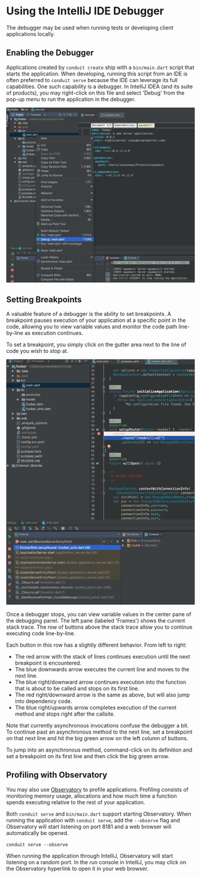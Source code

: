 # Using the IntelliJ IDE Debugger

The debugger may be used when running tests or developing client applications locally.

## Enabling the Debugger

Applications created by `conduit create` ship with a `bin/main.dart` script that starts the application. When developing, running this script from an IDE is often preferred to `conduit serve` because the IDE can leverage its full capabilities. One such capability is a debugger. In IntelliJ IDEA (and its suite of products), you may right-click on this file and select 'Debug' from the pop-up menu to run the application in the debugger.

![Debugger Screenshot](../img/debugger_screenshot.png)

## Setting Breakpoints

A valuable feature of a debugger is the ability to set breakpoints. A breakpoint pauses execution of your application at a specific point in the code, allowing you to view variable values and monitor the code path line-by-line as execution continues.

To set a breakpoint, you simply click on the gutter area next to the line of code you wish to stop at.

![Debugger Screenshot](../img/breakpoint_screenshot.png)

Once a debugger stops, you can view variable values in the center pane of the debugging panel. The left pane (labeled 'Frames') shows the current stack trace. The row of buttons above the stack trace allow you to continue executing code line-by-line.

Each button in this row has a slightly different behavior. From left to right:

- The red arrow with the stack of lines continues execution until the next breakpoint is encountered.
- The blue downwards arrow executes the current line and moves to the next line.
- The blue right/downward arrow continues execution into the function that is about to be called and stops on its first line.
- The red right/downward arrow is the same as above, but will also jump into dependency code.
- The blue right/upwards arrow completes execution of the current method and stops right after the callsite.

Note that currently asynchronous invocations confuse the debugger a bit. To continue past an asynchronous method to the next line, set a breakpoint on that next line and hit the big green arrow on the left column of buttons.

To jump into an asynchronous method, command-click on its definition and set a breakpoint on its first line and then click the big green arrow.

## Profiling with Observatory

You may also use [Observatory](https://dart-lang.github.io/observatory/) to profile applications. Profiling consists of monitoring memory usage, allocations and how much time a function spends executing relative to the rest of your application.

Both `conduit serve` and `bin/main.dart` support starting Observatory. When running the application with `conduit serve`, add the `--observe` flag and Observatory will start listening on port 8181 and a web browser will automatically be opened.

```
conduit serve --observe
```

When running the application through IntelliJ, Observatory will start listening on a random port. In the run console in IntelliJ, you may click on the Observatory hyperlink to open it in your web browser.
